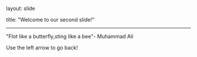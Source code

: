 layout: slide

title: "Welcome to our second slide!"

---

"Flot like a butterfly,sting like a bee"- Muhammad Ali

Use the left arrow to go back!
